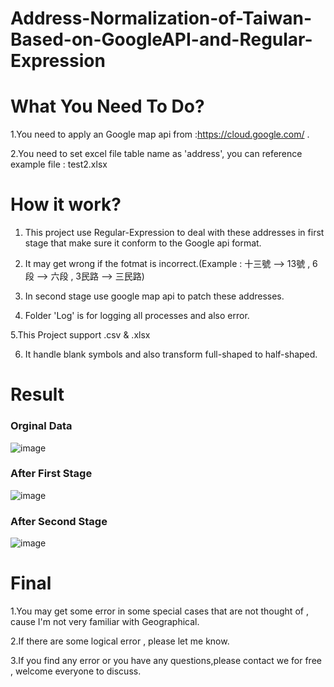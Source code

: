 # Address-Normalization-of-Taiwan-Based-on-GoogleAPI-and-Regular-Expression

# What You Need To Do?
1.You need to apply an Google map api from :https://cloud.google.com/ .

2.You need to set excel file table name as 'address', you can reference example file : test2.xlsx


# How it work?
1. This project use Regular-Expression to deal with these addresses in first stage that make sure it conform to the Google api format.

2. It may get wrong if the fotmat is incorrect.(Example : 十三號 --> 13號 , 6段 --> 六段 , 3民路 --> 三民路)

3. In second stage use google map api to patch these addresses.

4. Folder 'Log' is for logging all processes and also error.

5.This Project support .csv & .xlsx

6. It handle blank symbols and also transform full-shaped to half-shaped.
 

# Result

### Orginal Data
![image](https://github.com/arleigh418/Addresses-Normalization-of-Taiwan-Based-on-GoogleAPI-and-Regular-Expression/blob/master/img/original.png)


### After First Stage
![image](https://github.com/arleigh418/Addresses-Normalization-of-Taiwan-Based-on-GoogleAPI-and-Regular-Expression/blob/master/img/first_stage.png)


### After Second Stage
![image](https://github.com/arleigh418/Addresses-Normalization-of-Taiwan-Based-on-GoogleAPI-and-Regular-Expression/blob/master/img/second_stage.png)


# Final
1.You may get some error in some special cases that are not thought of , cause I'm not very familiar with Geographical.

2.If there are some logical error , please let me know.

3.If you find any error or you have any questions,please contact we for free , welcome everyone to discuss.


